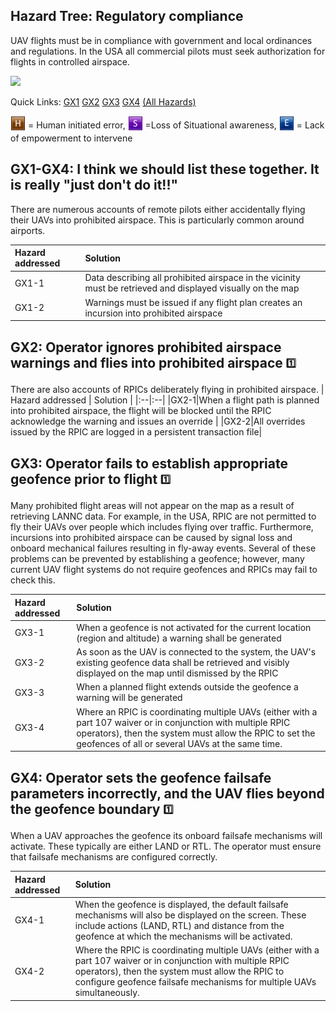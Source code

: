 ## Hazard Tree: Regulatory compliance

UAV flights must be in compliance with government and local ordinances and regulations. In the USA all commercial pilots must seek authorization for flights in controlled airspace.

[![](figures/regulatory-compliance.png)](#)

Quick Links: [GX1](#GX1) [GX2](#GX2) [GX3](#GX3) [GX4](#GX4) [(All Hazards)](../README.md)<br>

<sub>![](icons/h.png)</sub> = Human initiated error, <sub>![](icons/s.png)</sub> =Loss of Situational awareness, <sub>![](icons/e.png)</sub> = Lack of empowerment to intervene

## GX1-GX4: I think we should list these together.  It is really "just don't do it!!"

There are numerous accounts of remote pilots either accidentally flying their UAVs into prohibited airspace.  This is particularly common around airports.

| Hazard addressed | Solution |
|:--|:--|
|GX1-1|Data describing all prohibited airspace in the vicinity must be retrieved and displayed visually on the map |
|GX1-2|Warnings must be issued if any flight plan creates an incursion into prohibited airspace |

## <a name="GX2">GX2: Operator ignores prohibited airspace warnings and flies into prohibited airspace</a> <sub><sup>:one:</sup></sub>

There are also accounts of RPICs deliberately flying in prohibited airspace. 
| Hazard addressed | Solution |
|:--|:--|
|GX2-1|When a flight path is planned into prohibited airspace, the flight will be blocked until the RPIC acknowledge the warning and issues an override |
|GX2-2|All overrides issued by the RPIC are logged in a persistent transaction file|

## <a name="GX3">GX3: Operator fails to establish appropriate geofence prior to flight</a> <sub><sup>:one:</sup></sub>

Many prohibited flight areas will not appear on the map as a result of retrieving LANNC data.  For example, in the USA, RPIC are not permitted to fly their UAVs over people which includes flying over traffic.  Furthermore, incursions into prohibited airspace can be caused by signal loss and onboard mechanical failures resulting in fly-away events. Several of these problems can be prevented by establishing a geofence; however, many current UAV flight systems do not require geofences and RPICs may fail to check this.

| Hazard addressed | Solution |
|:--|:--|
|GX3-1|When a geofence is not activated for the current location (region and altitude) a warning shall be generated|
|GX3-2|As soon as the UAV is connected to the system, the UAV's existing geofence data shall be retrieved and visibly displayed on the map until dismissed by the RPIC|
|GX3-3|When a planned flight extends outside the geofence a warning will be generated|
|GX3-4|Where an RPIC is coordinating multiple UAVs (either with a part 107 waiver or in conjunction with multiple RPIC operators), then the system must allow the RPIC to set the geofences of all or several UAVs at the same time.

## <a name="GX4">GX4: Operator sets the geofence failsafe parameters incorrectly, and the UAV flies beyond the geofence boundary</a> <sub><sup>:one:</sup></sub>

When a UAV approaches the geofence its onboard failsafe mechanisms will activate.  These typically are either LAND or RTL. The operator must ensure that failsafe mechanisms are configured correctly.

| Hazard addressed | Solution |
|:--|:--|
|GX4-1|When the geofence is displayed, the default failsafe mechanisms will also be displayed on the screen.  These include actions (LAND, RTL) and distance from the geofence at which the mechanisms will be activated.
|GX4-2|Where the RPIC is coordinating multiple UAVs (either with a part 107 waiver or in conjunction with multiple RPIC operators), then the system must allow the RPIC to configure  geofence failsafe mechanisms for multiple UAVs simultaneously.

